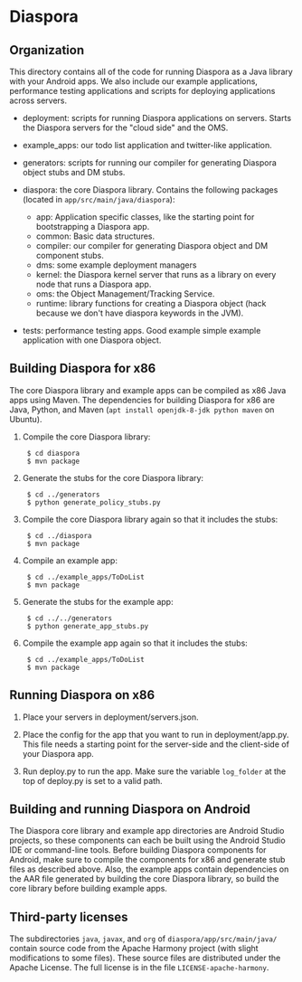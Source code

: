 Diaspora
========

## Organization

This directory contains all of the code for running Diaspora as a Java
library with your Android apps. We also include our example
applications, performance testing applications and scripts for
deploying applications across servers. 

- deployment: scripts for running Diaspora applications on
  servers. Starts the Diaspora servers for the "cloud side" and the
  OMS.
  
- example\_apps: our todo list application and twitter-like
  application.

- generators: scripts for running our compiler for generating Diaspora
  object stubs and DM stubs.

- diaspora: the core Diaspora library. Contains the following packages
  (located in `app/src/main/java/diaspora`):
  - app: Application specific classes, like the starting point for bootstrapping a Diaspora app.
  - common: Basic data structures.
  - compiler: our compiler for generating Diaspora object and DM component stubs.
  - dms: some example deployment managers
  - kernel: the Diaspora kernel server that runs as a library on every node that runs a Diaspora app.
  - oms: the Object Management/Tracking Service. 
  - runtime: library functions for creating a Diaspora object (hack because we don't have diaspora keywords in the JVM).

- tests: performance testing apps. Good example simple example
  application with one Diaspora object.

## Building Diaspora for x86

The core Diaspora library and example apps can be compiled as x86 Java apps
using Maven. The dependencies for building Diaspora for x86 are Java, Python,
and Maven (`apt install openjdk-8-jdk python maven` on Ubuntu).

1. Compile the core Diaspora library:

        $ cd diaspora
        $ mvn package

2. Generate the stubs for the core Diaspora library:

        $ cd ../generators
        $ python generate_policy_stubs.py

3. Compile the core Diaspora library again so that it includes the stubs:

        $ cd ../diaspora
        $ mvn package

4. Compile an example app:

        $ cd ../example_apps/ToDoList
        $ mvn package

5. Generate the stubs for the example app:

        $ cd ../../generators
        $ python generate_app_stubs.py

6. Compile the example app again so that it includes the stubs:

        $ cd ../example_apps/ToDoList
        $ mvn package

## Running Diaspora on x86

1. Place your servers in deployment/servers.json.

2. Place the config for the app that you want to run in
deployment/app.py. This file needs a starting point for the
server-side and the client-side of your Diaspora app.

3. Run deploy.py to run the app. Make sure the variable `log_folder` at the
top of deploy.py is set to a valid path.

## Building and running Diaspora on Android

The Diaspora core library and example app directories are Android Studio
projects, so these components can each be built using the Android Studio IDE
or command-line tools. Before building Diaspora components for Android, make
sure to compile the components for x86 and generate stub files as described
above. Also, the example apps contain dependencies on the AAR file generated
by building the core Diaspora library, so build the core library before
building example apps.

## Third-party licenses

The subdirectories `java`, `javax`, and `org` of `diaspora/app/src/main/java/`
contain source code from the Apache Harmony project (with slight modifications
to some files). These source files are distributed under the Apache License.
The full license is in the file `LICENSE-apache-harmony`.
